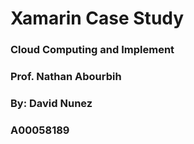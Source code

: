 # Xamarin Case Study
### Cloud Computing and Implement
### Prof. Nathan Abourbih
### By: David Nunez
### A00058189
